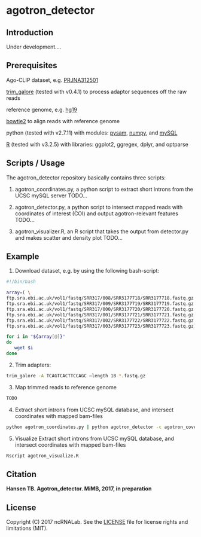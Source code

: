 # agotron_detector

## Introduction

Under development....

## Prerequisites

Ago-CLIP dataset, e.g. [PRJNA312501](https://www.ebi.ac.uk/ena/data/view/PRJNA312501)

[trim_galore](https://www.bioinformatics.babraham.ac.uk/projects/trim_galore/) (tested with v0.4.1) to process adaptor sequences off the raw reads

reference genome, e.g. [hg19](http://hgdownload.cse.ucsc.edu/goldenPath/hg19/bigZips/)

[bowtie2](http://bowtie-bio.sourceforge.net/bowtie2/index.shtml) to align reads with reference genome

python (tested with v2.7.11) with modules: [pysam](https://github.com/pysam-developers/pysam), [numpy](https://github.com/numpy/numpy), and [mySQL](https://pypi.python.org/pypi/MySQL-python/)

[R](https://www.r-project.org) (tested with v3.2.5) with libraries: ggplot2, ggregex, dplyr, and optparse


## Scripts / Usage

The agotron_detector repository basically contains three scripts:

 1. agotron_coordinates.py, a python script to extract short introns from the UCSC mySQL server
    TODO...
 
 2. agotron_detector.py, a python script to intersect mapped reads with coordinates of interest (COI) and output agotron-relevant features
    TODO...
 
 3. agotron_visualizer.R, an R script that takes the output from detector.py and makes scatter and density plot
    TODO...
 



## Example

1. Download dataset, e.g. by using the following bash-script:
```bash
#!/bin/bash

array=( \
ftp.sra.ebi.ac.uk/vol1/fastq/SRR317/008/SRR3177718/SRR3177718.fastq.gz \
ftp.sra.ebi.ac.uk/vol1/fastq/SRR317/009/SRR3177719/SRR3177719.fastq.gz \
ftp.sra.ebi.ac.uk/vol1/fastq/SRR317/000/SRR3177720/SRR3177720.fastq.gz \
ftp.sra.ebi.ac.uk/vol1/fastq/SRR317/001/SRR3177721/SRR3177721.fastq.gz \
ftp.sra.ebi.ac.uk/vol1/fastq/SRR317/002/SRR3177722/SRR3177722.fastq.gz \
ftp.sra.ebi.ac.uk/vol1/fastq/SRR317/003/SRR3177723/SRR3177723.fastq.gz)

for i in "${array[@]}"
do
   wget $i   
done
```

2. Trim adapters:
```bash
trim_galore -A TCAGTCACTTCCAGC –length 18 *.fastq.gz
```

3. Map trimmed reads to reference genome

```bash
TODO
```

4. Extract short introns from UCSC mySQL database, and intersect coordinates with mapped bam-files

```bash
python agotron_coordinates.py | python agotron_detector -c agotron_coverage.txt -g /path/to/genome.fa -f *.bam > agotrons.bed
```

5. Visualize Extract short introns from UCSC mySQL database, and intersect coordinates with mapped bam-files

```bash
Rscript agotron_visualize.R 
```


## Citation

**Hansen TB. Agotron_detector. MiMB, 2017, in preparation**


## License

Copyright (C) 2017 ncRNALab.  See the [LICENSE](LICENSE.txt)
file for license rights and limitations (MIT).


